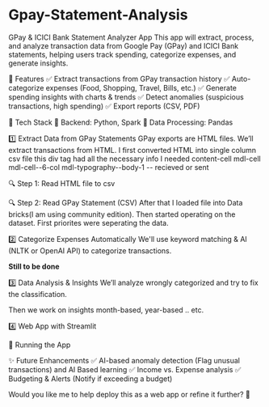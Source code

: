 # Gpay-Statement-Analysis
GPay & ICICI Bank Statement Analyzer App
This app will extract, process, and analyze transaction data from Google Pay (GPay) and ICICI Bank statements, helping users track spending, categorize expenses, and generate insights.

🚀 Features
✅ Extract transactions from GPay transaction history
✅ Auto-categorize expenses (Food, Shopping, Travel, Bills, etc.)
✅ Generate spending insights with charts & trends
✅ Detect anomalies (suspicious transactions, high spending)
✅ Export reports (CSV, PDF)

📌 Tech Stack
🔹 Backend: Python, Spark
🔹 Data Processing: Pandas

1️⃣ Extract Data from GPay Statements
GPay exports are HTML files. We’ll extract transactions from HTML. I first converted HTML into single column csv file 
this div tag had all the necessary info I needed content-cell mdl-cell mdl-cell--6-col mdl-typography--body-1 -- recieved or sent 

🔍 Step 1: Read HTML file to csv

🔍 Step 2: Read GPay Statement (CSV)
  After that I loaded file into Data bricks(I am using community edition). Then started operating on the dataset.
  First priorites were seperating the data.
  
2️⃣ Categorize Expenses Automatically
We'll use keyword matching & AI (NLTK or OpenAI API) to categorize transactions.

**Still to be done**


3️⃣ Data Analysis & Insights
We’ll analyze wrongly categorized and try to fix the classification.

Then we work on insights month-based, year-based .. etc.

4️⃣ Web App with Streamlit

🚀 Running the App

✨ Future Enhancements
✅ AI-based anomaly detection (Flag unusual transactions) and AI Based learning
✅ Income vs. Expense analysis
✅ Budgeting & Alerts (Notify if exceeding a budget)

Would you like me to help deploy this as a web app or refine it further? 🚀
